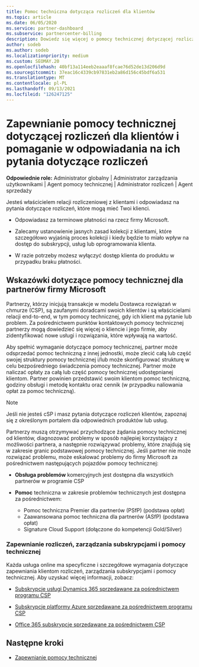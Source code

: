 ```yaml
---
title: Pomoc techniczna dotycząca rozliczeń dla klientów
ms.topic: article
ms.date: 06/05/2020
ms.service: partner-dashboard
ms.subservice: partnercenter-billing
description: Dowiedz się więcej o pomocy technicznej dotyczącej rozliczeń dla klientów Dostawca rozwiązań w chmurze partnerów programu (CSP). Ta pomoc techniczna obejmuje posiadanie relacji rozliczeniowej klienta i odpowiadanie na pytania dotyczące rozliczeń.
author: sodeb
ms.author: sodeb
ms.localizationpriority: medium
ms.custom: SEOMAY.20
ms.openlocfilehash: 40bf13a114eeb2eaaaf8fcae76d52de13d206d9d
ms.sourcegitcommit: 37eac16c4339cb97831eb2a86d156c45bdf6a531
ms.translationtype: MT
ms.contentlocale: pl-PL
ms.lasthandoff: 09/13/2021
ms.locfileid: "126247125"
---
```

# <a name="provide-billing-support-for-your-customers-and-help-answer-their-billing-questions"></a>Zapewnianie pomocy technicznej dotyczącej rozliczeń dla klientów i pomaganie w odpowiadania na ich pytania dotyczące rozliczeń


**Odpowiednie role:** Administrator globalny | Administrator zarządzania użytkownikami | Agent pomocy technicznej | Administrator rozliczeń | Agent sprzedaży

Jesteś właścicielem relacji rozliczeniowej z klientami i odpowiadasz na pytania dotyczące rozliczeń, które mogą mieć Twoi klienci.

- Odpowiadasz za terminowe płatności na rzecz firmy Microsoft.

- Zalecamy ustanowienie jasnych zasad kolekcji z klientami, które szczegółowo wyjaśnią proces kolekcji i kiedy będzie to miało wpływ na dostęp do subskrypcji, usług lub oprogramowania klienta.

- W razie potrzeby możesz wyłączyć dostęp klienta do produktu w przypadku braku płatności.

## <a name="microsoft-partner-support-guidance"></a>Wskazówki dotyczące pomocy technicznej dla partnerów firmy Microsoft

Partnerzy, którzy inicjują transakcje w modelu Dostawca rozwiązań w chmurze (CSP), są zaufanymi doradcami swoich klientów i są właścicielami relacji end-to-end, w tym pomocy technicznej, gdy ich klient ma pytanie lub problem. Za pośrednictwem punktów kontaktowych pomocy technicznej partnerzy mogą dowiedzieć się więcej o kliencie i jego firmie, aby zidentyfikować nowe usługi i rozwiązania, które wpływają na wartość.

Aby spełnić wymaganie dotyczące pomocy technicznej, partner może odsprzedać pomoc techniczną z innej jednostki, może zlecić całą lub część swojej struktury pomocy technicznej i/lub może skonfigurować strukturę w celu bezpośredniego świadczenia pomocy technicznej.  Partner może naliczać opłaty za całą lub część pomocy technicznej udostępnianej klientom. Partner powinien przedstawić swoim klientom pomoc techniczną, godziny obsługi i metodę kontaktu oraz cennik (w przypadku naliowania opłat za pomoc techniczną). 

>[!Note]
>Jeśli nie jesteś cSP i masz pytania dotyczące rozliczeń klientów, zapoznaj się z określonym portalem dla odpowiednich produktów lub usług.

Partnerzy muszą otrzymywać przychodzące żądania pomocy technicznej od klientów, diagnozować problemy w sposób najlepiej korzystający z możliwości partnera, a następnie rozwiązywać problemy, które znajdują się w zakresie granic podstawowej pomocy technicznej. Jeśli partner nie może rozwiązać problemu, może eskalować problemy do firmy Microsoft za pośrednictwem następujących pojazdów pomocy technicznej:

- **Obsługa problemów** komercyjnych jest dostępna dla wszystkich partnerów w programie CSP

- **Pomoc** techniczna w zakresie problemów technicznych jest dostępna za pośrednictwem:

  - Pomoc techniczna Premier dla partnerów (PSfP) (podstawa opłat)
  - Zaawansowana pomoc techniczna dla partnerów (ASfP) (podstawa opłat)
  - Signature Cloud Support (dołączone do kompetencji Gold/Silver)

### <a name="providing-billing-subscription-management-and-technical-support"></a>Zapewnianie rozliczeń, zarządzania subskrypcjami i pomocy technicznej 

Każda usługa online ma specyficzne i szczegółowe wymagania dotyczące zapewniania klientom rozliczeń, zarządzania subskrypcjami i pomocy technicznej. Aby uzyskać więcej informacji, zobacz:

- [Subskrypcje usługi Dynamics 365 sprzedawane za pośrednictwem programu CSP](https://www.microsoftpartnercommunity.com/t5/CSP/Microsoft-Partner-Support-Guidance/m-p/5262#M30)

- [Subskrypcje platformy Azure sprzedawane za pośrednictwem programu CSP](https://www.microsoftpartnercommunity.com/t5/CSP/Microsoft-Partner-Support-Guidance/m-p/5263#M31)

- [Office 365 subskrypcje sprzedawane za pośrednictwem CSP](https://www.microsoftpartnercommunity.com/t5/CSP/Microsoft-Partner-Support-Guidance/m-p/5264#M32)
 
## <a name="next-steps"></a>Następne kroki

- [Zapewnianie pomocy technicznej](provide-technical-support.md)